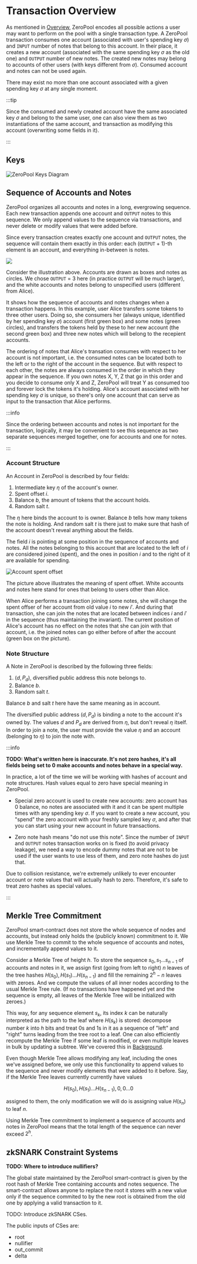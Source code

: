 # Transaction Overview

As mentioned in [Overview](overview), ZeroPool encodes all possible actions a
user may want to perform on the pool with a single transaction type. A ZeroPool
transaction consumes one account (associated with user's spending key $\sigma$)
and `INPUT` number of notes that belong to this account. In their place, it
creates a new account (associated with the same spending key $\sigma$ as the
old one) and `OUTPUT` number of new notes. The created new notes may belong to
accounts of other users (with keys different from $\sigma$). Consumed account
and notes can not be used again.

There may exist no more than one account associated with a given spending key
$\sigma$ at any single moment.

:::tip

Since the consumed and newly created account have the same associated
key $\sigma$ and belong to the same user, one can also view them as two
instantiations of the same account, and transaction as modifying this account
(overwriting some fields in it).

:::

## Keys

![ZeroPool Keys Diagram](diagrams/zeropool-keys.png)

## Sequence of Accounts and Notes

ZeroPool organizes all accounts and notes in a long, evergrowing sequence. Each
new transaction appends one account and `OUTPUT` notes to this sequence. We
only append values to the sequence via transactions, and never delete or modify
values that were added before.

Since every transaction creates exactly one account and `OUTPUT` notes, the
sequence will contain them exactly in this order: each $(\texttt{OUTPUT}+1)$-th
element is an account, and everything in-between is notes.

![](diagrams/transaction-acting-on-a-list.png)

Consider the illustration above. Accounts are drawn as boxes and notes as
circles. We chose `OUTPUT` = 3 here (in practice `OUTPUT` will be much larger),
and the white accounts and notes belong to unspecified users (different from
Alice).

It shows how the sequence of accounts and notes changes when a transaction
happens. In this example, user Alice transfers some tokens to three other
users. Doing so, she consumers her (always unique, identified by her spending
key $\sigma$) account (first green box) and some notes (green circles), and
transfers the tokens held by these to her new account (the second green box)
and three new notes which will belong to the recepient accounts.

The ordering of notes that Alice's transation consumes with respect to her
account is not important, i.e. the consumed notes can be located both to the
left or to the right of the account in the sequence. But with respect to each
other, the notes are always consumed in the order in which they appear in the
sequence. If you own notes X, Y, Z that go in this order and you decide to
consume only X and Z, ZeroPool will treat Y as consumed too and forever lock
the tokens it's holding. Alice's account associated with her spending key
$\sigma$ is unique, so there's only one account that can serve as input to the
transaction that Alice performs.

:::info

Since the ordering between accounts and notes is not important for the
transaction, logically, it may be convenient to see this sequence as two
separate sequences merged together, one for accounts and one for notes.

:::

### Account Structure

An Account in ZeroPool is described by four fields:

1. Intermediate key $\eta$ of the account's owner.
2. Spent offset $i$.
3. Balance $b$, the amount of tokens that the account holds.
4. Random salt $t$.

The $\eta$ here binds the account to is owner. Balance $b$ tells how many
tokens the note is holding. And random salt $t$ is there just to make sure
that hash of the account doesn't reveal anything about the fields.

The field $i$ is pointing at some position in the sequence of accounts and
notes. All the notes belonging to this account that are located to the left
of $i$ are considered joined (spent), and the ones in position $i$ and to the
right of it are available for spending.

![Account spent offset](diagrams/account-spent-offset.png)

The picture above illustrates the meaning of spent offset. White accounts
and notes here stand for ones that belong to users other than Alice.

When Alice performs a transaction joining some notes, she will change the
spent offser of her account from old value $i$ to new $i'$. And during that
transaction, she can join the notes that are located between indices $i$ and
$i'$ in the sequence (thus maintaining the invariant). The current position of
Alice's account has no effect on the notes that she can join with that account,
i.e. the joined notes can go either before of after the account (green box on
the picture).

### Note Structure

A Note in ZeroPool is described by the following three fields:

1. $(d, P_d)$, diversified public address this note belongs to.
2. Balance $b$.
3. Random salt $t$.

Balance $b$ and salt $t$ here have the same meaning as in account.

The diversified public address $(d, P_d)$ is binding a note to the account it's
owned by. The values $d$ and $P_d$ are derived from $\eta$, but don't reveal
$\eta$ itself. In order to join a note, the user must provide the value $\eta$
and an account (belonging to $\eta$) to join the note with.

:::info

**TODO: What's written here is inaccurate. It's not zero hashes, it's all fields
being set to 0 make accounts and notes behave in a special way.**

In practice, a lot of the time we will be working with hashes of account
and note structures. Hash values equal to zero have special meaning in
ZeroPool.

- Special zero account is used to create new accounts: zero account has $0$
  balance, no notes are associated with it and it can be spent multiple times
  with any spending key $\sigma$. If you want to create a new account, you
  "spend" the zero account with your freshly sampled key $\sigma$, and after
  that you can start using your new account in future transactions.

- Zero note hash means "do not use this note". Since the number of `INPUT` and
  `OUTPUT` notes transaction works on is fixed (to avoid privacy leakage), we
  need a way to encode dummy notes that are not to be used if the user wants to
  use less of them, and zero note hashes do just that.

Due to collision resistance, we're extremely unlikely to ever encounter account
or note values that will actually hash to zero. Therefore, it's safe to treat
zero hashes as special values.

:::

## Merkle Tree Commitment

ZeroPool smart-contract does not store the whole sequence of nodes and
accounts, but instead only holds the (publicly known) commitment to it. We
use Merkle Tree to commit to the whole sequence of accounts and notes, and
incrementally append values to it.

Consider a Merkle Tree of height $h$. To store the sequence $s_0, s_1 \dots
s_{n-1}$ of accounts and notes in it, we assign first (going from left to
right) $n$ leaves of the tree hashes $H(s_0), H(s_1) \dots H(s_{n-1})$ and fill
the remaining $2^h - n$ leaves with zeroes. And we compute the values of all
inner nodes according to the usual Merkle Tree rule. (If no transactions have
happened yet and the sequence is empty, all leaves of the Merkle Tree will be
initialized with zeroes.)

This way, for any sequence element $s_k$, its index $k$ can be naturally
interpreted as the path to the leaf where $H(s_k)$ is stored: decompose number
$k$ into $h$ bits and treat $0$s and $1$s in it as a sequence of "left" and
"right" turns leading from the tree root to a leaf. One can also efficiently
recompute the Merkle Tree if some leaf is modified, or even multiple leaves in
bulk by updating a subtree. We've covered this in [Background](background).

Even though Merkle Tree allows modifying any leaf, including the ones we've
assigned before, we only use this functionality to append values to the
sequence and never modify elements that were added to it before. Say, if the
Merkle Tree leaves currently currently have values

$$
H(s_0), H(s_1) \dots H(s_{n-1}), 0, 0 \dots 0
$$

assigned to them, the only modification we will do is assigning value
$H(s_{n})$ to leaf $n$.

Using Merkle Tree commitment to implement a sequence of accounts and notes in
ZeroPool means that the total length of the sequence can never exceed $2^h$.

## zkSNARK Constraint Systems

**TODO: Where to introduce nullifiers?**

The global state maintained by the ZeroPool smart-contract is given by the root
hash of Merkle Tree containing accounts and notes sequence. The smart-contract
allows anyone to replace the root it stores with a new value only if the
sequence commited to by the new root is obtained from the old one by applying a
valid transaction to it.

TODO: Introduce zkSNARK CSes.

The public inputs of CSes are:

 - root
 - nullifier
 - out_commit
 - delta
